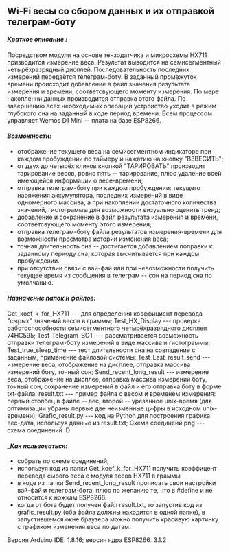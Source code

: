 ## Wi-Fi весы со сбором данных и их отправкой телеграм-боту
#### ___Краткое описание :___
Посредством модуля на основе тензодатчика и микросхемы HX711 призводится измерение веса. Результат выводится на семисегментный четырёхразрядный дисплей. Последовательность последних измерений передаётся телеграм-боту. В заданный промежуток времени происходит добавление в файл значения результата измерения и времени, соответсвующего моменту измерения. По мере накопленни данных производится отправка этого файла. По завершению всех необходимых операций устройство уходит в режим глубокого сна на заданный в коде период времени. Всем процессом управляет Wemos D1 Mini -- плата на базе ESP8266.

#### ___Возможности:___
+ отображение текущего веса на семисегментном индикаторе при каждом пробуждении по таймеру и нажатию на  кнопку "ВЗВЕСИТЬ";
+ от двух до четырёх кликов кнопкой "ТАРИРОВАТЬ" производит тарирование весов, ровно пять -- тарирование, плюс удаление всей имеющейся информации о весе-времени;
+ отправка телеграм-боту при каждом пробуждении: текущего наряжения аккумулятора, последних измерений в виде одномерного массива, а при накоплении достаточного количества значений, гистограммы для возможности визуально оценить тренд;
+ добавление и сохранение в файл результата измерения и времени, соответсвующего моменту этого измерения;
+ отправка телеграм-боту файла результатов измерения-времени для возможности просмотра истории изменения веса;
+ точная длительность сна -- достигается добавлением поправки к заданному периоду сна, которая высчитывается при каждом пробуждении.
+ при отсутствии связи с вай-фай или при невозможности получить текущее время из сообщения в телеграм -- сон на период сна по умолчанию.

#### ___Назначение папок и файлов:___
Get_koef_k_for_HX711 --- для определения коэффициент перевода "сырых" значений весов в граммы;
Test_HX_Display --- проверка работоспособности семисегментного четырёхразрядного дисплея 74HC595;
Test_Telegram_BOT  --- рассматривается возможность отправки телеграм-боту измерений в виде массива и гистограммы;
Test_true_sleep_time --- тест длительности сна на совпадение с заданным, применение файловой системы;
Test_Last_result_send --- измерение веса, отображение на дисплее, отправка массива измерений боту, точный сон;
Send_recent_long_result --- измерение веса, отображение на дисплее, отправка массива измерений боту, точный сон, сохранение измерений  в файл и его отправка боту в форме txt-файла.
result.txt --- пример файла с весом и временем измерения: первый столбец в файле -- вес, второй -- урезанное unix-время (для оптимизации убраны первые две неизменные цифры в исходном unix-времени);
Grafic_result.py --- код на Python для построения графика вес-дата, используя данные из result.txt;
Схема соединеий.png --- схема соединений :D

#### ____Как пользоваться:___
+ собрать по схеме соединений;
+ используя код из папки Get_koef_k_for_HX711 получить коэффицент перевода сырого веса с модуля весов HX711 в граммы
+ в коде из папки Send_recent_long_result прописать свои настройки вай-фай и телеграм-бота, плюс по желанию те, что в #define и не относится к ножкам ESP8266.
+ когда от бота будет получен файл result.txt, то запустив код из grafic_result.py (оба файла должны находится в одной папке), в запустившемся окне браузера можно получить красивую картинку с графиком изменения веса по датам.

Версия Arduino IDE: 1.8.16; версия ядра ESP8266: 3.1.2